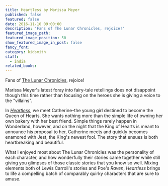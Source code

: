 ```yaml
---
title: Heartless by Marissa Meyer
published: false
featured: false
date: 2016-11-10 09:00:00
description: 'Fans of The Lunar Chronicles, rejoice!'
featured_image_path:
featured_image_position: 50
show_featured_image_in_post: false
fancy_font:
category: kidsmith
staff:
  - india
related_books:
---
```



Fans of [The Lunar Chronicles](https://www.brooklinebooksmith-shop.com/book/9781250113221), rejoice!

Marissa Meyer's latest foray into fairy-tale retellings does not disappoint though this time rather than focusing on the heroes she is giving a voice to the "villains".

In [*Heartless*](https://www.brooklinebooksmith-shop.com/book/9781250044655), we meet Catherine–the young girl destined to become the Queen of Hearts. She wants nothing more than the simple life of owning her own bakery with her best friend. Simple things rarely happen in Wonderland, however, and on the night that the King of Hearts is meant to announce his proposal to her, Catherine meets and quickly becomes enamored with Jest, the King's newest fool. The story that ensues is both heartbreaking and beautiful.&nbsp;

What I enjoyed most about The Lunar Chronicles was the personality of each character, and how wonderfully their stories came together while still giving you glimpses of those classic stories that you know so well. Mixing elements both of Lewis Carroll's stories and Poe's *Raven*, *Heartless* brings to life a compelling batch of comparably quirky characters that are sure to amuse.

&nbsp;